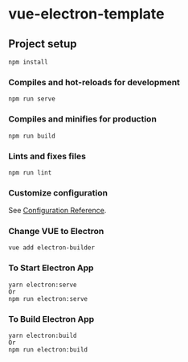 # vue-electron-template

## Project setup
```
npm install
```

### Compiles and hot-reloads for development
```
npm run serve
```

### Compiles and minifies for production
```
npm run build
```

### Lints and fixes files
```
npm run lint
```

### Customize configuration
See [Configuration Reference](https://cli.vuejs.org/config/).


### Change VUE to Electron
```
vue add electron-builder
```

### To Start Electron App
```
yarn electron:serve
Or
npm run electron:serve
```

### To Build Electron App
```
yarn electron:build
Or
npm run electron:build
```